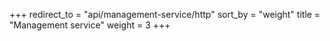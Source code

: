 +++
redirect_to = "api/management-service/http"
sort_by = "weight"
title = "Management service"
weight = 3
+++

